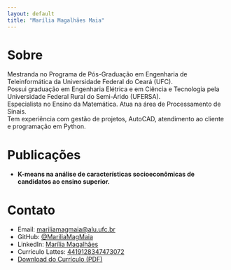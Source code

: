 ```yaml
---
layout: default
title: "Marília Magalhães Maia"
---
```


# Sobre

Mestranda no Programa de Pós-Graduação em Engenharia de Teleinformática da Universidade Federal do Ceará (UFC).  
Possui graduação em Engenharia Elétrica e em Ciência e Tecnologia pela Universidade Federal Rural do Semi-Árido (UFERSA).  
Especialista no Ensino da Matemática. Atua na área de Processamento de Sinais.  
Tem experiência com gestão de projetos, AutoCAD, atendimento ao cliente e programação em Python.

# Publicações

- **K-means na análise de características socioeconômicas de candidatos ao ensino superior.**

# Contato

- Email: mariliamagmaia@alu.ufc.br  
- GitHub: [@MariliaMagMaia](https://github.com/MariliaMagMaia)  
- LinkedIn: [Marília Magalhães](https://www.linkedin.com/in/marilia-magalhães-7b390027a)  
- Currículo Lattes: [4419128347473072](https://lattes.cnpq.br/4419128347473072)  
- [Download do Currículo (PDF)](cv.pdf)

